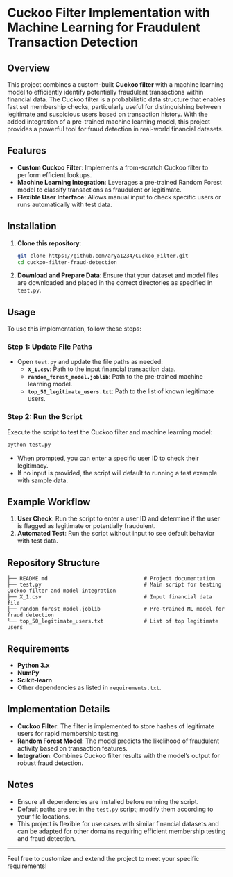 # Cuckoo Filter Implementation with Machine Learning for Fraudulent Transaction Detection

## Overview

This project combines a custom-built **Cuckoo filter** with a machine learning model to efficiently identify potentially fraudulent transactions within financial data. The Cuckoo filter is a probabilistic data structure that enables fast set membership checks, particularly useful for distinguishing between legitimate and suspicious users based on transaction history. With the added integration of a pre-trained machine learning model, this project provides a powerful tool for fraud detection in real-world financial datasets.

## Features
- **Custom Cuckoo Filter**: Implements a from-scratch Cuckoo filter to perform efficient lookups.
- **Machine Learning Integration**: Leverages a pre-trained Random Forest model to classify transactions as fraudulent or legitimate.
- **Flexible User Interface**: Allows manual input to check specific users or runs automatically with test data.

## Installation

1. **Clone this repository**:
   ```bash
   git clone https://github.com/arya1234/Cuckoo_Filter.git
   cd cuckoo-filter-fraud-detection
   ```
   
2. **Download and Prepare Data**: Ensure that your dataset and model files are downloaded and placed in the correct directories as specified in `test.py`.

## Usage

To use this implementation, follow these steps:

### Step 1: Update File Paths
- Open `test.py` and update the file paths as needed:
  - **`X_1.csv`**: Path to the input financial transaction data.
  - **`random_forest_model.joblib`**: Path to the pre-trained machine learning model.
  - **`top_50_legitimate_users.txt`**: Path to the list of known legitimate users.

### Step 2: Run the Script
Execute the script to test the Cuckoo filter and machine learning model:

```bash
python test.py
```

- When prompted, you can enter a specific user ID to check their legitimacy.
- If no input is provided, the script will default to running a test example with sample data.

## Example Workflow

1. **User Check**: Run the script to enter a user ID and determine if the user is flagged as legitimate or potentially fraudulent.
2. **Automated Test**: Run the script without input to see default behavior with test data.

## Repository Structure

```
├── README.md                               # Project documentation
├── test.py                                 # Main script for testing Cuckoo filter and model integration
├── X_1.csv                                 # Input financial data file
├── random_forest_model.joblib              # Pre-trained ML model for fraud detection
└── top_50_legitimate_users.txt             # List of top legitimate users
```

## Requirements

- **Python 3.x**
- **NumPy**
- **Scikit-learn**
- Other dependencies as listed in `requirements.txt`.

## Implementation Details

- **Cuckoo Filter**: The filter is implemented to store hashes of legitimate users for rapid membership testing.
- **Random Forest Model**: The model predicts the likelihood of fraudulent activity based on transaction features.
- **Integration**: Combines Cuckoo filter results with the model’s output for robust fraud detection.

## Notes

- Ensure all dependencies are installed before running the script.
- Default paths are set in the `test.py` script; modify them according to your file locations.
- This project is flexible for use cases with similar financial datasets and can be adapted for other domains requiring efficient membership testing and fraud detection.

---

Feel free to customize and extend the project to meet your specific requirements!
